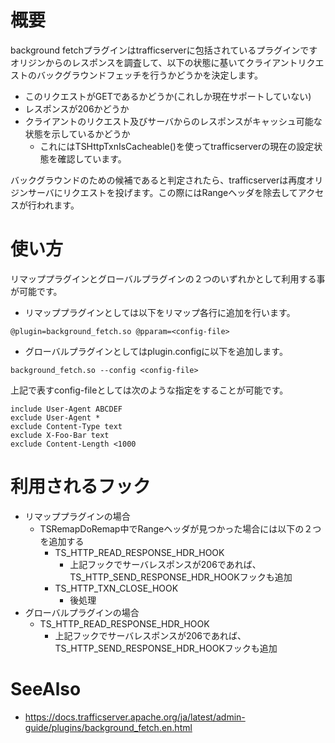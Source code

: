 # 概要
background fetchプラグインはtrafficserverに包括されているプラグインです
オリジンからのレスポンスを調査して、以下の状態に基いてクライアントリクエストのバックグラウンドフェッチを行うかどうかを決定します。
- このリクエストがGETであるかどうか(これしか現在サポートしていない)
- レスポンスが206かどうか
- クライアントのリクエスト及びサーバからのレスポンスがキャッシュ可能な状態を示しているかどうか
  - これにはTSHttpTxnIsCacheable()を使ってtrafficserverの現在の設定状態を確認しています。

バックグラウンドのための候補であると判定されたら、trafficserverは再度オリジンサーバにリクエストを投げます。この際にはRangeヘッダを除去してアクセスが行われます。

# 使い方
リマッププラグインとグローバルプラグインの２つのいずれかとして利用する事が可能です。
- リマッププラグインとしては以下をリマップ各行に追加を行います。
```
@plugin=background_fetch.so @pparam=<config-file>
```
- グローバルプラグインとしてはplugin.configに以下を追加します。
```
background_fetch.so --config <config-file>
```

上記で表すconfig-fileとしては次のような指定をすることが可能です。
```
include User-Agent ABCDEF
exclude User-Agent *
exclude Content-Type text
exclude X-Foo-Bar text
exclude Content-Length <1000
```

# 利用されるフック
- リマッププラグインの場合
  - TSRemapDoRemap中でRangeヘッダが見つかった場合には以下の２つを追加する
    - TS_HTTP_READ_RESPONSE_HDR_HOOK
	  - 上記フックでサーバレスポンスが206であれば、TS_HTTP_SEND_RESPONSE_HDR_HOOKフックも追加
    - TS_HTTP_TXN_CLOSE_HOOK
	  - 後処理
- グローバルプラグインの場合
  - TS_HTTP_READ_RESPONSE_HDR_HOOK
    - 上記フックでサーバレスポンスが206であれば、TS_HTTP_SEND_RESPONSE_HDR_HOOKフックも追加

# SeeAlso
- https://docs.trafficserver.apache.org/ja/latest/admin-guide/plugins/background_fetch.en.html
